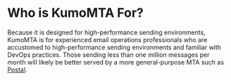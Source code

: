 # Who is KumoMTA For?

Because it is designed for high-performance sending environments, KumoMTA is for experienced email operations professionals who are accustomed to high-performance sending environments and familiar with DevOps practices. Those sending less than one million messages per month will likely be better served by a more general-purpose MTA such as [Postal](https://docs.postalserver.io/).
